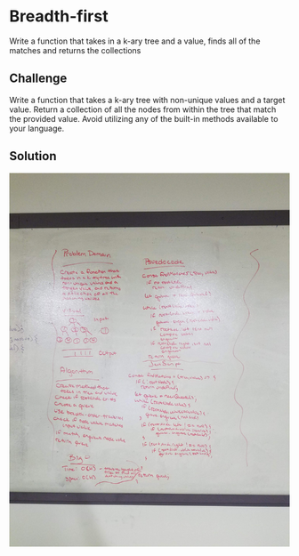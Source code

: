 # Breadth-first
Write a function that takes in a k-ary tree and a value, finds all of the matches and returns the collections

## Challenge
Write a function that takes a k-ary tree with non-unique values and a target value.
Return a collection of all the nodes from within the tree that match the provided value.
Avoid utilizing any of the built-in methods available to your language.

## Solution
![find_matches](./assets/find_matches.jpg)
